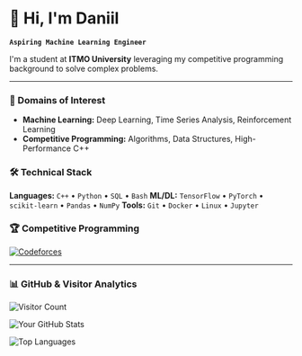# 👋 Hi, I'm Daniil

**`Aspiring Machine Learning Engineer`**

I'm a student at **ITMO University** leveraging my competitive programming background to solve complex problems.

---

### 🧠 Domains of Interest
- **Machine Learning:** Deep Learning, Time Series Analysis, Reinforcement Learning
- **Competitive Programming:** Algorithms, Data Structures, High-Performance C++

### 🛠️ Technical Stack
**Languages:** `C++` • `Python` • `SQL` • `Bash`
**ML/DL:** `TensorFlow` • `PyTorch` • `scikit-learn` • `Pandas` • `NumPy`
**Tools:** `Git` • `Docker` • `Linux` • `Jupyter`

### 🏆 Competitive Programming
[![Codeforces](https://badge.codeforces.com/profile/Your_Handle.svg)](https://codeforces.com/profile/Your_Handle)

---

### 📊 GitHub & Visitor Analytics

![Visitor Count](https://visitor-badge.laobi.icu/badge?page_id=porchii.porchii&style=flat)

![Your GitHub Stats](https://github-readme-stats.vercel.app/api?username=porchii&show_icons=true&hide_border=false&title_color=3B82F6&icon_color=3B82F6&bg_color=0F172A&text_color=CBD5E1)

![Top Languages](https://github-readme-stats.vercel.app/api/top-langs/?username=porchii&layout=compact&hide_border=false&title_color=3B82F6&bg_color=0F172A&text_color=CBD5E1)
